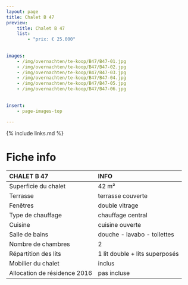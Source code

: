 ```yaml
---
layout: page
title: Chalet B 47
preview: 
    title: Chalet B 47
    list:
        - "prix: € 25.000"
        
        
images:
    - /img/overnachten/te-koop/B47/B47-01.jpg
    - /img/overnachten/te-koop/B47/B47-02.jpg
    - /img/overnachten/te-koop/B47/B47-03.jpg
    - /img/overnachten/te-koop/B47/B47-04.jpg
    - /img/overnachten/te-koop/B47/B47-05.jpg
    - /img/overnachten/te-koop/B47/B47-06.jpg
    
    
insert:
    - page-images-top
    
---
```


{% include links.md %}



# Fiche info  

CHALET B 47                 | INFO        | 
:---------------------------|:------------|
Superficie du chalet        |42 m²
Terrasse                    |terrasse couverte  
Fenêtres                    |double vitrage
Type de chauffage           |chauffage central
Cuisine                     |cuisine ouverte
Salle de bains              |douche - lavabo - toilettes
Nombre de chambres          |2
Répartition des lits        |1 lit double + lits superposés
Mobilier du chalet          |inclus
Allocation de résidence 2016|pas incluse
